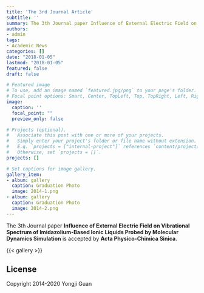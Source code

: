```yaml
---
title: 'The 3rd Journal Article'
subtitle: ''
summary: The 3th Journal paper Influence of External Electric Field on Vibrational Spectrum of Imidazolium-Based Ionic Liquids Probed by Molecular Dynamics Simulation is accepted by Acta Physico-Chimica Sinica.
authors:
- admin
tags:
- Academic News
categories: []
date: "2018-01-05"
lastmod: "2018-01-05"
featured: false
draft: false

# Featured image
# To use, add an image named `featured.jpg/png` to your page's folder.
# Focal point options: Smart, Center, TopLeft, Top, TopRight, Left, Right, BottomLeft, Bottom, BottomRight
image:
  caption: ''
  focal_point: ""
  preview_only: false

# Projects (optional).
#   Associate this post with one or more of your projects.
#   Simply enter your project's folder or file name without extension.
#   E.g. `projects = ["internal-project"]` references `content/project/deep-learning/index.md`.
#   Otherwise, set `projects = []`.
projects: []

# Set captions for image gallery.
gallery_item:
- album: gallery
  caption: Graduation Photo
  image: 2014-1.png
- album: gallery
  caption: Graduation Photo
  image: 2014-2.png
---
```


The 3th Journal paper **Influence of External Electric Field on Vibrational Spectrum of Imidazolium-Based Ionic Liquids Probed by Molecular Dynamics Simulation** is accepted by **Acta Physico-Chimica Sinica**.

{{< gallery >}}

## License

Copyright 2014-2020 Yongji Guan

